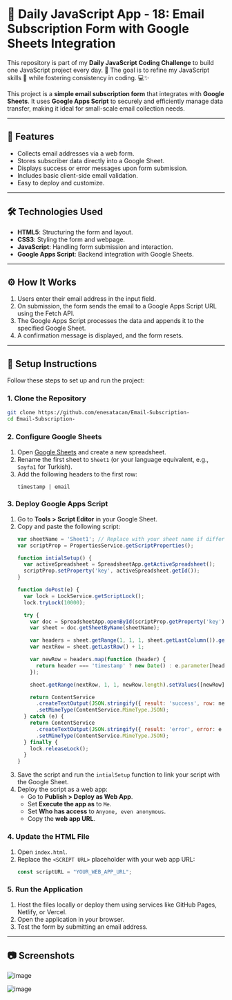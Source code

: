 # 🚀 Daily JavaScript App - 18: Email Subscription Form with Google Sheets Integration

This repository is part of my **Daily JavaScript Coding Challenge** to build one JavaScript project every day. 🌟 The goal is to refine my JavaScript skills 🧠 while fostering consistency in coding. 💻✨

This project is a **simple email subscription form** that integrates with **Google Sheets**. It uses **Google Apps Script** to securely and efficiently manage data transfer, making it ideal for small-scale email collection needs.

---

## 🚀 Features

- Collects email addresses via a web form.
- Stores subscriber data directly into a Google Sheet.
- Displays success or error messages upon form submission.
- Includes basic client-side email validation.
- Easy to deploy and customize.

---

## 🛠️ Technologies Used

- **HTML5**: Structuring the form and layout.
- **CSS3**: Styling the form and webpage.
- **JavaScript**: Handling form submission and interaction.
- **Google Apps Script**: Backend integration with Google Sheets.

---

## ⚙️ How It Works

1. Users enter their email address in the input field.
2. On submission, the form sends the email to a Google Apps Script URL using the Fetch API.
3. The Google Apps Script processes the data and appends it to the specified Google Sheet.
4. A confirmation message is displayed, and the form resets.

---

## 📝 Setup Instructions

Follow these steps to set up and run the project:

### 1. Clone the Repository
```bash
git clone https://github.com/enesatacan/Email-Subscription-
cd Email-Subscription-
```

### 2. Configure Google Sheets
1. Open [Google Sheets](https://sheets.google.com) and create a new spreadsheet.
2. Rename the first sheet to `Sheet1` (or your language equivalent, e.g., `Sayfa1` for Turkish).
3. Add the following headers to the first row:
   ```
   timestamp | email
   ```

### 3. Deploy Google Apps Script
1. Go to **Tools > Script Editor** in your Google Sheet.
2. Copy and paste the following script:
   ```javascript
   var sheetName = 'Sheet1'; // Replace with your sheet name if different
   var scriptProp = PropertiesService.getScriptProperties();

   function intialSetup() {
     var activeSpreadsheet = SpreadsheetApp.getActiveSpreadsheet();
     scriptProp.setProperty('key', activeSpreadsheet.getId());
   }

   function doPost(e) {
     var lock = LockService.getScriptLock();
     lock.tryLock(10000);

     try {
       var doc = SpreadsheetApp.openById(scriptProp.getProperty('key'));
       var sheet = doc.getSheetByName(sheetName);

       var headers = sheet.getRange(1, 1, 1, sheet.getLastColumn()).getValues()[0];
       var nextRow = sheet.getLastRow() + 1;

       var newRow = headers.map(function (header) {
         return header === 'timestamp' ? new Date() : e.parameter[header];
       });

       sheet.getRange(nextRow, 1, 1, newRow.length).setValues([newRow]);

       return ContentService
         .createTextOutput(JSON.stringify({ result: 'success', row: nextRow }))
         .setMimeType(ContentService.MimeType.JSON);
     } catch (e) {
       return ContentService
         .createTextOutput(JSON.stringify({ result: 'error', error: e }))
         .setMimeType(ContentService.MimeType.JSON);
     } finally {
       lock.releaseLock();
     }
   }
   ```
3. Save the script and run the `intialSetup` function to link your script with the Google Sheet.
4. Deploy the script as a web app:
   - Go to **Publish > Deploy as Web App**.
   - Set **Execute the app as** to `Me`.
   - Set **Who has access** to `Anyone, even anonymous`.
   - Copy the **web app URL**.

### 4. Update the HTML File
1. Open `index.html`.
2. Replace the `<SCRIPT URL>` placeholder with your web app URL:
   ```javascript
   const scriptURL = "YOUR_WEB_APP_URL";
   ```

### 5. Run the Application
1. Host the files locally or deploy them using services like GitHub Pages, Netlify, or Vercel.
2. Open the application in your browser.
3. Test the form by submitting an email address.

---

## 📷 Screenshots

![image](https://github.com/user-attachments/assets/dcbbeaf3-df6b-45e2-8867-e0ed83b861e2)


![image](https://github.com/user-attachments/assets/a33685dc-5a17-4082-8cc3-cca316237460)

